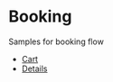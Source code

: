 # Booking

Samples for booking flow

* [Cart](samples/cart/README.md)
* [Details](samples/details/README.md)